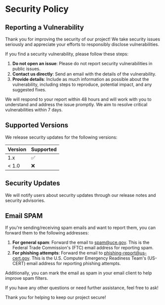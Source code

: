 # Security Policy

## Reporting a Vulnerability

Thank you for improving the security of our project! We take security issues seriously and appreciate your efforts to responsibly disclose vulnerabilities.

If you find a security vulnerability, please follow these steps:

1. **Do not open an issue**: Please do not report security vulnerabilities in public issues.
2. **Contact us directly**: Send an email with the details of the vulnerability.
3. **Provide details**: Include as much information as possible about the vulnerability, including steps to reproduce, potential impact, and any suggested fixes.

We will respond to your report within 48 hours and will work with you to understand and address the issue promptly. We aim to resolve critical vulnerabilities within 7 days.

## Supported Versions

We release security updates for the following versions:

| Version | Supported          |
| ------- | ------------------ |
| 1.x     | :white_check_mark: |
| < 1.0   | :x:                |

## Security Updates

We will notify users about security updates through our release notes and security advisories.

## Email SPAM

If you're sending/receiving spam emails and want to report them, you can forward them to the following addresses:

1. **For general spam**: Forward the email to [spam@uce.gov](mailto:spam@uce.gov). This is the Federal Trade Commission's (FTC) email address for reporting spam.
2. **For phishing attempts**: Forward the email to [phishing-report@us-cert.gov](mailto:phishing-report@us-cert.gov). This is the U.S. Computer Emergency Readiness Team's (US-CERT) email address for reporting phishing attempts.

Additionally, you can mark the email as spam in your email client to help improve spam filters.

If you have any other questions or need further assistance, feel free to ask!

Thank you for helping to keep our project secure!
